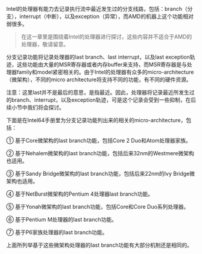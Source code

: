 Intel的处理器有能力去记录执行流中最近发生过的分支线路，包括：branch（分支），interrupt（中断），以及exception（异常），而AMD的机器上这个功能相对弱很多。

>在这一章里是围绕着Intel的处理器进行探讨，这些内容并不适合于AMD的处理器，敬请留意。

分支记录功能将记录处理器的last branch、last interrupt，以及last exception轨迹，这些功能由大量的MSR寄存器或者内存buffer来支持，而MSR寄存器是与处理器family和model紧密相关的。由于Intel的处理器有众多的micro-architecture（微架构），不同的micro architecture将支持不同的功能，有不同的硬件资源。

注意：这里last并不是最后的意思，是指最近。因此，处理器将记录最近所发生过的branch、interrupt，以及exception轨迹，可是这个记录会受到一些抑制，在后续小节中我们将会探讨。

下面是在Intel64手册里为分支记录功能列出来的相关的micro-architecture，包括：

① 基于Core微架构的last branch功能，包括Core 2 Duo和Atom处理器家族。

② 基于Nehalem微架构的last branch功能，包括后来32nm的Westmere微架构也适用。

③ 基于Sandy Bridge微架构的last branch功能，包括后来22nm的Ivy Bridge微架构也适用。

④ 基于NetBurst微架构的Pentium 4处理器last branch功能。

⑤ 基于Yonah微架构的last branch功能，包括Core和Core Duo系列处理器。

⑥ 基于Pentium M处理器的last branch功能。

⑦ 基于P6家族处理器的last branch功能。

上面所列举基于这些微架构处理器的last branch功能有大部分机制还是相同的。